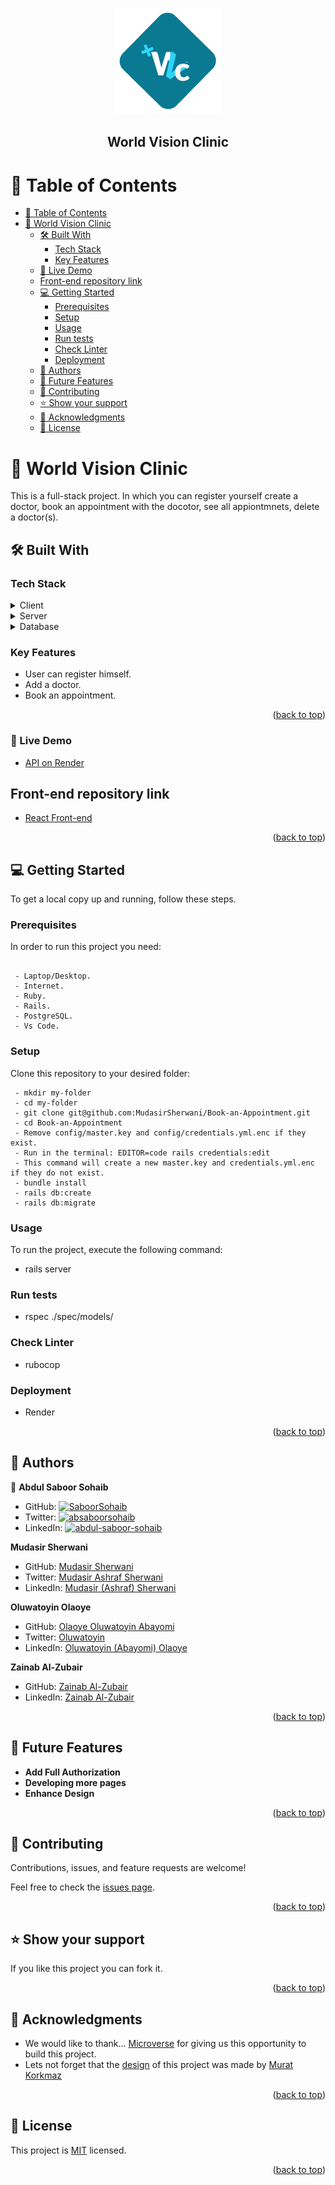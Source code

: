<a name="readme-top"></a>
<div align="center">
    <img src="./logo.png">
</div>

<div align="center">

  <h2><b>World Vision Clinic</b></h2>

</div>

<!-- TABLE OF CONTENTS -->

# 📗 Table of Contents

- [📗 Table of Contents](#-table-of-contents)
- [📖 World Vision Clinic ](#-world-vision-clinic-)
  - [🛠 Built With ](#-built-with-)
    - [Tech Stack ](#tech-stack-)
    - [Key Features ](#key-features-)
  - [🚀 Live Demo ](#-live-demo-)
  - [Front-end repository link](#front-end-repository-link)
  - [💻 Getting Started ](#-getting-started-)
    - [Prerequisites](#prerequisites)
    - [Setup](#setup)
    - [Usage](#usage)
    - [Run tests](#run-tests)
    - [Check Linter](#check-linter)
    - [Deployment](#deployment)
  - [👥 Authors ](#-authors-)
  - [🔭 Future Features ](#-future-features-)
  - [🤝 Contributing ](#-contributing-)
  - [⭐️ Show your support ](#️-show-your-support-)
  - [🙏 Acknowledgments ](#-acknowledgments-)
  - [📝 License ](#-license-)

<!-- PROJECT DESCRIPTION -->


# 📖 World Vision Clinic <a name="about-project"></a>

This is a full-stack project. In which you can register yourself create a doctor, book an appointment
with the docotor, see all appiontmnets, delete a doctor(s).

## 🛠 Built With <a name="built-with"></a>

### Tech Stack <a name="tech-stack"></a>

<details>
  <summary>Client</summary>
  <ul>
    <li>React</li>
  </ul>
</details>

<details>
  <summary>Server</summary>
  <ul>
    <li>Ruby on Rails</li>
  </ul>
</details>

<details>
<summary>Database</summary>
  <ul>
    <li>Postgresql</li>
  </ul>
</details>

<!-- Features -->

### Key Features <a name="key-features"></a>

- User can register himself.
- Add a doctor.
- Book an appointment.

<p align="right">(<a href="#readme-top">back to top</a>)</p>

<!-- LIVE DEMO -->
### 🚀 Live Demo <a name="live-demo"></a>

- [API on Render](https://appoint-doctor.onrender.com/)

## Front-end repository link

- <a href="https://github.com/MudasirSherwani/Book-Appointment-Front-End" target="_blank">React Front-end</a>


<p align="right">(<a href="#readme-top">back to top</a>)</p>

<!-- GETTING STARTED -->

## 💻 Getting Started <a name="getting-started"></a>

To get a local copy up and running, follow these steps.

### Prerequisites

In order to run this project you need:

```

 - Laptop/Desktop.
 - Internet.
 - Ruby.
 - Rails.
 - PostgreSQL.
 - Vs Code.

```

### Setup

Clone this repository to your desired folder:

```
 - mkdir my-folder
 - cd my-folder
 - git clone git@github.com:MudasirSherwani/Book-an-Appointment.git
 - cd Book-an-Appointment
 - Remove config/master.key and config/credentials.yml.enc if they exist.
 - Run in the terminal: EDITOR=code rails credentials:edit 
 - This command will create a new master.key and credentials.yml.enc if they do not exist.
 - bundle install
 - rails db:create
 - rails db:migrate

```
### Usage

To run the project, execute the following command:

- rails server

### Run tests

- rspec ./spec/models/

### Check Linter 

- rubocop

### Deployment

- Render

<p align="right">(<a href="#readme-top">back to top</a>)</p>

<!-- AUTHORS -->

## 👥 Authors <a name="authors"></a>

👤 **Abdul Saboor Sohaib**

- GitHub: [![SaboorSohaib](https://img.shields.io/badge/-SaboorSohaib-white?logo=GitHub&logoColor=181717&style=plastic)](https://github.com/SaboorSohaib)
- Twitter: [![absaboorsohaib](https://img.shields.io/badge/-absaboorsohaib-blue?logo=Twitter&logoColor=skyBlue&style=plastic)](https://twitter.com/absaboorsohaib)
- LinkedIn: [![abdul-saboor-sohaib](https://img.shields.io/badge/-AbdulSaboorSohaib-white?logo=LinkedIn&logoColor=181717&style=plastic)](https://www.linkedin.com/in/abdul-saboor-sohaib/)

**Mudasir Sherwani**
- GitHub: [Mudasir Sherwani](https://github.com/MudasirSherwani)
- Twitter: [Mudasir Ashraf Sherwani](https://twitter.com/mudasirsherwani)
- LinkedIn: [Mudasir (Ashraf) Sherwani](https://linkedin.com/in/mudasir-sherwani)

**Oluwatoyin Olaoye**
- GitHub: [Olaoye Oluwatoyin Abayomi](https://github.com/abayomiolaoye)
- Twitter: [Oluwatoyin](https://twitter.com/oloayeelijah)
- LinkedIn: [Oluwatoyin (Abayomi) Olaoye](https://www.linkedin.com/in/oluwatoyinolaoye)

**Zainab Al-Zubair**
- GitHub: [Zainab Al-Zubair](https://github.com/Zainab-Alzubair)
- LinkedIn: [Zainab Al-Zubair](https://www.linkedin.com/in/zainab-alzubair/)


<p align="right">(<a href="#readme-top">back to top</a>)</p>

<!-- FUTURE FEATURES -->

## 🔭 Future Features <a name="future-features"></a>

- **Add Full Authorization**
- **Developing more pages**
- **Enhance Design**

<p align="right">(<a href="#readme-top">back to top</a>)</p>

<!-- CONTRIBUTING -->

## 🤝 Contributing <a name="contributing"></a>

Contributions, issues, and feature requests are welcome!

Feel free to check the [issues page](../../issues/).

<p align="right">(<a href="#readme-top">back to top</a>)</p>

<!-- SUPPORT -->

## ⭐️ Show your support <a name="support"></a>

If you like this project you can fork it.

<p align="right">(<a href="#readme-top">back to top</a>)</p>

<!-- ACKNOWLEDGEMENTS -->

## 🙏 Acknowledgments <a name="acknowledgements"></a>

- We would like to thank... <a href="https://www.microverse.org/?gclid=CjwKCAiArY2fBhB9EiwAWqHK6s-2-x4d57Pghz47XT1BgsYuF81ZprM-k-IwzI0_L96nV0SQ93A8ExoCVnQQAvD_BwE" title="planet icons">Microverse</a> for giving us this opportunity to build this project.
- Lets not forget that the <a href="https://www.behance.net/gallery/26425031/Vespa-Responsive-Redesign">
design</a> of this project was made by <a href="https://www.behance.net/muratk">Murat Korkmaz</a> 

<p align="right">(<a href="#readme-top">back to top</a>)</p>

<!-- LICENSE -->

## 📝 License <a name="license"></a>

This project is [MIT](./LICENSE) licensed.

<p align="right">(<a href="#readme-top">back to top</a>)</p>
